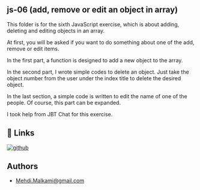 ## js-06 (add, remove or edit an object in array)

This folder is for the sixth JavaScript exercise, which is about adding, deleting and editing objects in an array.

At first, you will be asked if you want to do something about one of the add, remove or edit items.

In the first part, a function is designed to add a new object to the array.

In the second part, I wrote simple codes to delete an object. Just take the object number from the user under the index title to delete the desired object.

In the last section, a simple code is written to edit the name of one of the people. Of course, this part can be expanded.

I took help from JBT Chat for this exercise.  

## 🔗 Links
[![github](https://img.shields.io/badge/github-0A66C2?style=for-the-badge&logo=github&logoColor=white)](https://github.com/Mehdi-Malkami/JS-Project)


## Authors

- [Mehdi.Malkami@gmail.com](https://github.com/Mehdi-Malkami/JS-Project)